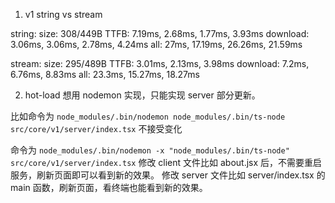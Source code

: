 1. v1 string vs stream

string:
size: 308/449B
TTFB: 7.19ms, 2.68ms, 1.77ms, 3.93ms
download: 3.06ms, 3.06ms, 2.78ms, 4.24ms
all: 27ms, 17.19ms, 26.26ms, 21.59ms

stream:
size: 295/489B
TTFB: 3.01ms, 2.13ms, 3.98ms
download: 7.2ms, 6.76ms, 8.83ms
all: 23.3ms, 15.27ms, 18.27ms

2. hot-load 想用 nodemon 实现，只能实现 server 部分更新。

<!-- https://stackoverflow.com/questions/22062298/automatically-reloading-koa-server -->

比如命令为 `node_modules/.bin/nodemon node_modules/.bin/ts-node src/core/v1/server/index.tsx` 不接受变化

命令为 `node_modules/.bin/nodemon -x "node_modules/.bin/ts-node" src/core/v1/server/index.tsx`
修改 client 文件比如 about.jsx 后，不需要重启服务，刷新页面即可以看到新的效果。
修改 server 文件比如 server/index.tsx 的 main 函数，刷新页面，看终端也能看到新的效果。
